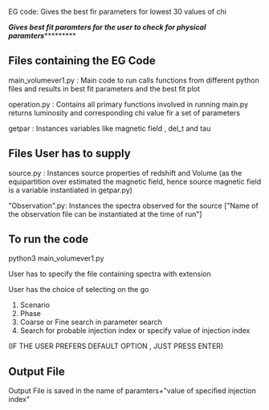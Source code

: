 EG code: Gives the best fir parameters for lowest 30 values of chi

*******Gives best fit paramters for the user to check for physical paramters****************

##  Files containing the EG Code ##
main_volumever1.py : Main code to run calls functions from different python files and results in best fit parameters and the best fit plot

operation.py  : Contains all primary functions involved in running main.py returns luminosity and corresponding chi value fir a set of parameters

getpar        : Instances variables like magnetic field , del_t and tau

## Files User has to supply ##
source.py     : Instances source properties of redshift and Volume (as the equipartition over estimated the magnetic field, hence source magnetic field is a variable instantiated in getpar.py)


"Observation".py: Instances the spectra observed for the source ["Name of the observation file can be instantiated at the time of run"]

## To run the code ##
python3 main_volumever1.py

User has to specify the file containing spectra with extension

User has the choice of selecting on the go 
1. Scenario
2. Phase
3. Coarse or Fine search in parameter search
4. Search for probable injection index or specify value of injection index

(IF THE USER PREFERS DEFAULT OPTION , JUST PRESS ENTER)

## Output File ##
Output File is saved in the name of paramters+"value of specified injection index"


